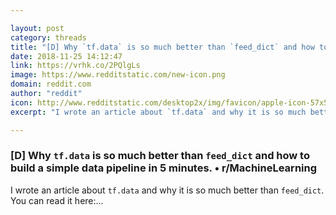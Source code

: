 ```yaml
---

layout: post
category: threads
title: "[D] Why `tf.data` is so much better than `feed_dict` and how to build a simple data pipeline in 5 minutes."
date: 2018-11-25 14:12:47
link: https://vrhk.co/2PQlgLs
image: https://www.redditstatic.com/new-icon.png
domain: reddit.com
author: "reddit"
icon: http://www.redditstatic.com/desktop2x/img/favicon/apple-icon-57x57.png
excerpt: "I wrote an article about `tf.data` and why it is so much better than `feed_dict`. You can read it here:..."

---
```


### [D] Why `tf.data` is so much better than `feed_dict` and how to build a simple data pipeline in 5 minutes. • r/MachineLearning

I wrote an article about `tf.data` and why it is so much better than `feed_dict`. You can read it here:...